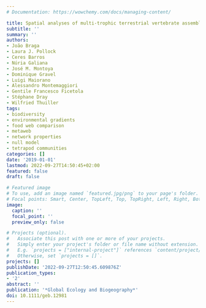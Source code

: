 ```yaml
---
# Documentation: https://wowchemy.com/docs/managing-content/

title: Spatial analyses of multi‐trophic terrestrial vertebrate assemblages in Europe
subtitle: ''
summary: ''
authors:
- João Braga
- Laura J. Pollock
- Ceres Barros
- Núria Galiana
- José M. Montoya
- Dominique Gravel
- Luigi Maiorano
- Alessandro Montemaggiori
- Gentile Francesco Ficetola
- Stéphane Dray
- Wilfried Thuiller
tags:
- biodiversity
- environmental gradients
- food web comparison
- metaweb
- network properties
- null model
- tetrapod communities
categories: []
date: '2019-01-01'
lastmod: 2022-09-27T14:50:45+02:00
featured: false
draft: false

# Featured image
# To use, add an image named `featured.jpg/png` to your page's folder.
# Focal points: Smart, Center, TopLeft, Top, TopRight, Left, Right, BottomLeft, Bottom, BottomRight.
image:
  caption: ''
  focal_point: ''
  preview_only: false

# Projects (optional).
#   Associate this post with one or more of your projects.
#   Simply enter your project's folder or file name without extension.
#   E.g. `projects = ["internal-project"]` references `content/project/deep-learning/index.md`.
#   Otherwise, set `projects = []`.
projects: []
publishDate: '2022-09-27T12:50:45.609876Z'
publication_types:
- '2'
abstract: ''
publication: '*Global Ecology and Biogeography*'
doi: 10.1111/geb.12981
---
```

